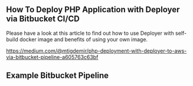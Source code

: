 ## How To Deploy PHP Application with Deployer via Bitbucket CI/CD

Please have a look at this article to find out how to use Deployer with self-build docker image and benefits of using your own image.

https://medium.com/@mtigdemir/php-deployment-with-deployer-to-aws-via-bitbucket-pipeline-a605763c63bf


## Example Bitbucket Pipeline 

<script src="https://gist.github.com/mtigdemir/1bb599d7fa5caad3ab647aad87fadc18.js"></script>